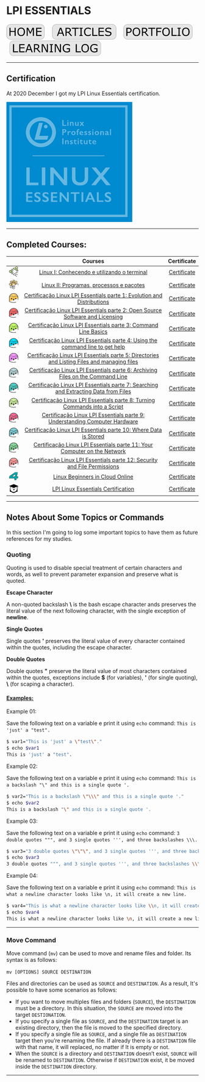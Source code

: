 # LPI ESSENTIALS

[![HOME](../../img/button_home.png)](https://github.com/mmmarceleza/My-Learning-Tracker#marcelos-learning-tracker) &nbsp; &nbsp; [![MY ARTICLES](../../img/button_article.png)](https://github.com/mmmarceleza/My-Learning-Tracker/blob/master/content/my-articles.md#my-articles) &nbsp; &nbsp; [![PORTFOLIO](../../img/button_portfolio.png)](https://github.com/mmmarceleza/My-Learning-Tracker/blob/master/content/portfolio.md#portfolio) &nbsp; &nbsp; [![LEARNING LOG](../../img/button_log.png)](https://github.com/mmmarceleza/My-Learning-Tracker/blob/master/content/learning-log.md#learning-log)

***

## Certification

At 2020 December I got my LPI Linux Essentials certification.

[![LPI Essentials Certification](../../img/linux_essentials.png)](lpi.org/v/LPI000467925/u2hdlsyzw7)

***

## Completed Courses:

|   | Courses | Certificate |
|:---:|:---:|:---:|
| ![linux I](../../img/linux-ubuntu.png) | [Linux I: Conhecendo e utilizando o terminal](https://cursos.alura.com.br/course/linux-ubuntu) | [Certificate](https://cursos.alura.com.br/certificate/366af61f-736f-4274-b849-f342dc4fe705) |
| ![linux-processos](../../img/linux-ubuntu-processos.png) | [Linux II: Programas, processos e pacotes](https://cursos.alura.com.br/course/linux-ubuntu-processos) | [Certificate](https://cursos.alura.com.br/certificate/8d907c2a-a194-42ec-97a0-db96f68c6b95) |
| ![essentials 1](../../img/linux-essentials-1.png) | [Certificação Linux LPI Essentials parte 1: Evolution and Distributions](https://cursos.alura.com.br/course/linux-essentials-1) | [Certificate](https://cursos.alura.com.br/certificate/3c2cbb4a-3529-46e5-8491-c0c17a31e445) |
| ![essentials 2](../../img/linux-essentials-2.png) | [Certificação Linux LPI Essentials parte 2: Open Source Software and Licensing](https://cursos.alura.com.br/course/linux-essentials-2) | [Certificate](https://cursos.alura.com.br/certificate/fbed0a7f-a959-45d1-83e5-1f4082812d8d) |
| ![essentials 3](../../img/linux-essentials-3.png) | [Certificação Linux LPI Essentials parte 3: Command Line Basics](https://cursos.alura.com.br/course/linux-essentials-3) | [Certificate](https://cursos.alura.com.br/certificate/2caae3f7-8a1a-4006-b179-ede3e7afe59c) |
| ![essentials 4](../../img/linux-essentials-4.png) | [Certificação Linux LPI Essentials parte 4: Using the command line to get help](https://cursos.alura.com.br/course/linux-essentials-4) | [Certificate](https://cursos.alura.com.br/certificate/1347e079-5bd9-4488-a651-3951781d0ece) |
| ![essentials 5](../../img/linux-essentials-5.png) | [Certificação Linux LPI Essentials parte 5: Directories and Listing Files and managing files](https://cursos.alura.com.br/course/linux-essentials-5) | [Certificate](https://cursos.alura.com.br/certificate/2a6701c3-6de3-4cda-a458-db929854c8ab) |
| ![essentials 6](../../img/linux-essentials-6.png) | [Certificação Linux LPI Essentials parte 6: Archiving Files on the Command Line](https://cursos.alura.com.br/course/linux-essentials-6) | [Certificate](https://cursos.alura.com.br/certificate/713f57f8-2789-43b3-9ed0-8f81c8dc02c0) |
| ![essentials 7](../../img/linux-essentials-7.png) | [Certificação Linux LPI Essentials parte 7: Searching and Extracting Data from Files](https://cursos.alura.com.br/course/linux-essentials-7) | [Certificate](https://cursos.alura.com.br/certificate/6edd9dea-6e0c-468b-b869-998c91f638f6) |
| ![essentials 8](../../img/linux-essentials-8.png) | [Certificação Linux LPI Essentials parte 8: Turning Commands into a Script](https://cursos.alura.com.br/course/linux-essentials-8) | [Certificate](https://cursos.alura.com.br/certificate/6c73d672-6858-4047-adde-4fe3cc9e7ae0) |
| ![essentials 9](../../img/linux-essentials-9.png) | [Certificação Linux LPI Essentials parte 9: Understanding Computer Hardware](https://cursos.alura.com.br/course/linux-essentials-9) | [Certificate](https://cursos.alura.com.br/certificate/0868a98f-b254-45f5-ac6a-43d9ade814ea) |
| ![essentials](../../img/linux-essentials-10.png) | [Certificação Linux LPI Essentials parte 10: Where Data is Stored](https://cursos.alura.com.br/course/linux-essentials-10) | [Certificate](https://cursos.alura.com.br/certificate/b8bf609b-2703-466f-ad66-08efdf92007a) |
| ![essentials 11](../../img/linux-essentials-11.png) | [Certificação Linux LPI Essentials parte 11: Your Computer on the Network](https://cursos.alura.com.br/course/linux-essentials-11) | [Certificate](https://cursos.alura.com.br/certificate/2d14a5e5-a0c1-47ac-9947-ebd3986443da) |
| ![essentials 12](../../img/linux-essentials-12.png) | [Certificação Linux LPI Essentials parte 12: Security and File Permissions](https://cursos.alura.com.br/course/linux-essentials-12) | [Certificate](https://cursos.alura.com.br/certificate/b52802c0-26c4-428a-bc81-76a84330db3f) |
| ![4linux](../../img/4linux.png) | [Linux Beginners in Cloud Online](https://4linux.com.br/cursos/treinamento/linux-beginners-in-cloud/) | [Certificate](https://i.imgur.com/2TGqWft.jpeg) |
| ![linuxacademy](../../img/linuxacademy.png) | [LPI Linux Essentials Certification](https://acloudguru.com/course/lpi-linux-essentials-certification) | [Certificate](https://linuxacademy.com/profile/u/cert/id/400189) |

***

## Notes About Some Topics or Commands

In this section I'm going to log some important topics to have them as future references for my studies.


### Quoting

Quoting is used to disable special treatment of certain characters and words, as well to prevent parameter expansion and preserve what is quoted.

**Escape Character**

A non-quoted backslash **\\** is the bash escape character ands preserves the literal value of the next following character, with the single exception of **newline**.

**Single Quotes**

Single quotes **'** preserves the literal value of every character contained within the quotes, including the escape character.

**Double Quotes**

Double quotes **"** preserve the literal value of most characters contained within the quotes, exceptions include **$** (for variables), **'** (for single quoting), **\\** (for scaping a character).

#### <u>Examples:</u>

Example 01: 
 
Save the following text on a variable e print it using `echo` command: `This is 'just' a "test".`

```bash
$ var1="This is 'just' a \"test\"."
$ echo $var1
This is 'just' a "test".
```

Example 02: 
 
Save the following text on a variable e print it using `echo` command: `This is a backslash "\" and this is a single quote '.`

```bash
$ var2="This is a backslash \"\\\" and this is a single quote '."
$ echo $var2
This is a backslash "\" and this is a single quote '.
```

Example 03: 
 
Save the following text on a variable e print it using `echo` command: `3 double quotes """, and 3 single quotes ''', and three backslashes \\\.`

```bash
$ var3="3 double quotes \"\"\", and 3 single quotes ''', and three backslashes \\\\\\."
$ echo $var3
3 double quotes """, and 3 single quotes ''', and three backslashes \\\.
```


Example 04: 
 
Save the following text on a variable e print it using `echo` command: `This is what a newline character looks like \n, it will create a new line.`

```bash
$ var4="This is what a newline character looks like \\n, it will create a new line."
$ echo $var4
This is what a newline character looks like \n, it will create a new line.
```

***

### Move Command

Move command (`mv`) can be used to move and rename files and folder. Its syntax is as follows:

`mv [OPTIONS] SOURCE DESTINATION`

Files and directories can be used as `SOURCE` and `DESTINATION`. As a result, It's possible to have some scenarios as follows:

- If you want to move multiples files and folders (`SOURCE`), the `DESTINATION` must be a directory. In this situation, the `SOURCE` are moved into the target `DESTIONATION`.
- If you specify a single file as `SOURCE`, and the `DESTINATION` target is an existing directory, then the file is moved to the specified directory.
- If you specify a single file as `SOURCE`, and a single file as `DESTINATION` target then you’re renaming the file. If already there is a `DESTINATION` file with that name, it will replaced, no matter if It is empty or not.
- When the `SOURCE` is a directory and `DESTINATION` doesn’t exist, `SOURCE` will be renamed to `DESTINATION`. Otherwise if `DESTINATION` exist, it be moved inside the `DESTINATION` directory.

***

